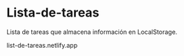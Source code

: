 # Lista-de-tareas
Lista de tareas que almacena información en LocalStorage.

list-de-tareas.netlify.app
